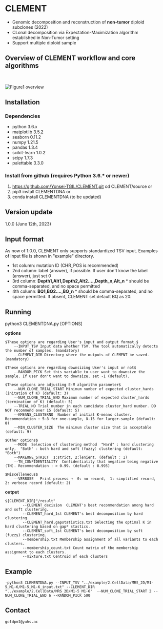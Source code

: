# CLEMENT
- Genomic decomposition and reconstruction of **non-tumor** diploid subclones (2022)
- CLonal decomposition via Expectation-Maximization algorithm established in Non-Tumor setting
- Support multiple diploid sample

## Overview of CLEMENT workflow and core algorithms
<br/>

![Figure1 overview](https://user-images.githubusercontent.com/56012432/195979886-cd29df09-8291-4150-9001-db7dde5e7567.png)
<br/>

## Installation
### Dependencies
- python 3.6.x
- matplotlib 3.5.2
- seaborn 0.11.2
- numpy 1.21.5
- pandas 1.3.4
- scikit-learn 1.0.2
- scipy 1.7.3
- palettable 3.3.0

### Install from github (requires Python 3.6.* or newer)
1. https://github.com/Yonsei-TGIL/CLEMENT.git
    cd CLEMENT/source
or
2. pip3 install CLEMENTDNA
or
3. conda install CLEMENTDNA (to be updated)

## Version update
1.0.0 (June 12th, 2023)

## Input format
As now of 1.0.0, CLEMENT only supports standardized TSV input. Examples of input file is shown in "example" directory.
- 1st column: mutation ID (CHR_POS is recommended)
- 2nd column: label  (answer), if possible. If user don't know the label (answer), just set 0
- 3rd column: **Depth1,Alt1,Depth2,Alt2....,Depth_n,Alt_n**    * should be comma-separated, and no space permitted
- 4th column: **BQ1,BQ2....,BQ_n**    * should be comma-separated, and no space permitted. If absent, CLEMENT set default BQ as 20.

## Running
python3 CLEMENTDNA.py [OPTIONS]


**options**

	$These options are regarding User's input and output format.$
		--INPUT_TSV	Input data whether TSV. The tool automatically detects the number of samples. (mandatory)
		--CLEMENT_DIR Directory where the outputs of CLEMENT be saved. (mandatory)

	$These options are regarding downsizing User's input or not$
		--RANDOM_PICK Set this variable to user want to downsize the sample. If user don't want to downsize, set -1 (default).
	
	$These options are adjusting E-M algorithm parameter$
		--NUM_CLONE_TRIAL_START Minimum number of expected cluster_hards (initation of K) (default: 3)
		--NUM_CLONE_TRIAL_END Maximum number of expected cluster_hards (termination of K) (default: 5)
		--TRIAL_NO Trial number in each candidate cluster_hard number. DO NOT recommend over 15 (default: 5)
		--KMEANS_CLUSTERNO	Number of initial K-means cluster. Recommendation : 5~8 for one-sample, 8-15 for larger-sample (default: 8)
		--MIN_CLUSTER_SIZE	The minimum cluster size that is acceptable (default: 9)

	$Other options$
		--MODE	Selection of clustering method  "Hard" : hard clustering only,  "Both" : both hard and soft (fuzzy) clustering (default: "Both")
		--MAKEONE_STRICT  1:strict, 2:lenient. (default : 1)
		--TN_CONFIDENTIALITY  Confidentiality that negative being negative (TN). Recommendation : > 0.99. (default : 0.995)

	$Miscelleneous$
		--VERBOSE	Print process →  0: no record,  1: simplified record,  2: verbose record (default: 2)


**output**

	${CLEMENT_DIR}"/result"
			--CLEMENT_decision	CLEMENT's best recommendation among hard and soft clustering.
			--CLEMENT_hard_1st CLEMENT's best decomposition by hard clustering.
			--CLEMENT_hard.gapstatistics.txt Selecting the optimal K in hard clustering based on gap* stastics.
			--CLEMENT_soft_1st CLEMENT's best decomposition by soft (fuzzy) clustering.
			--membership.txt Membership assignment of all variants to each clusters. 
			--membership_count.txt Count matrix of the membership assignment to each clusters.
			--mixture.txt Centroid of each clusters

## Example
	-python3 CLEMENTDNA.py --INPUT_TSV "../example/2.CellData/MRS_2D/M1-5_M1-6/M1-5_M1-6_input.txt" --CLEMENT_DIR "../example/2.CellData/MRS_2D/M1-5_M1-6"  --NUM_CLONE_TRIAL_START 2 --NUM_CLONE_TRIAL_END 6 --RANDOM_PICK 500

## Contact
	goldpm1@yuhs.ac
